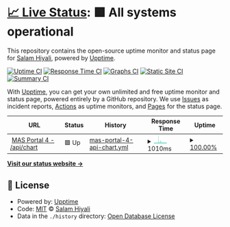 # [📈 Live Status](https://hiyali.github.io/upptime-prac): <!--live status--> **🟩 All systems operational**

This repository contains the open-source uptime monitor and status page for [Salam Hiyali](https://hiyali.org), powered by [Upptime](https://github.com/upptime/upptime).

[![Uptime CI](https://github.com/hiyali/upptime-prac/workflows/Uptime%20CI/badge.svg)](https://github.com/hiyali/upptime-prac/actions?query=workflow%3A%22Uptime+CI%22)
[![Response Time CI](https://github.com/hiyali/upptime-prac/workflows/Response%20Time%20CI/badge.svg)](https://github.com/hiyali/upptime-prac/actions?query=workflow%3A%22Response+Time+CI%22)
[![Graphs CI](https://github.com/hiyali/upptime-prac/workflows/Graphs%20CI/badge.svg)](https://github.com/hiyali/upptime-prac/actions?query=workflow%3A%22Graphs+CI%22)
[![Static Site CI](https://github.com/hiyali/upptime-prac/workflows/Static%20Site%20CI/badge.svg)](https://github.com/hiyali/upptime-prac/actions?query=workflow%3A%22Static+Site+CI%22)
[![Summary CI](https://github.com/hiyali/upptime-prac/workflows/Summary%20CI/badge.svg)](https://github.com/hiyali/upptime-prac/actions?query=workflow%3A%22Summary+CI%22)

With [Upptime](https://upptime.js.org), you can get your own unlimited and free uptime monitor and status page, powered entirely by a GitHub repository. We use [Issues](https://github.com/hiyali/upptime-prac/issues) as incident reports, [Actions](https://github.com/hiyali/upptime-prac/actions) as uptime monitors, and [Pages](https://hiyali.github.io/upptime-prac) for the status page.

<!--start: status pages-->
<!-- This summary is generated by Upptime (https://github.com/upptime/upptime) -->
<!-- Do not edit this manually, your changes will be overwritten -->
<!-- prettier-ignore -->
| URL | Status | History | Response Time | Uptime |
| --- | ------ | ------- | ------------- | ------ |
| <img alt="" src="https://icons.duckduckgo.com/ip3/mas-api.yodo1.com.ico" height="13"> [MAS Portal 4 - /api/chart](https://mas-api.yodo1.com/api/chart) | 🟩 Up | [mas-portal-4-api-chart.yml](https://github.com/hiyali/upptime-prac/commits/HEAD/history/mas-portal-4-api-chart.yml) | <details><summary><img alt="Response time graph" src="./graphs/mas-portal-4-api-chart/response-time-week.png" height="20"> 1010ms</summary><br><a href="https://hiyali.github.io/upptime-prac/history/mas-portal-4-api-chart"><img alt="Response time 929" src="https://img.shields.io/endpoint?url=https%3A%2F%2Fraw.githubusercontent.com%2Fhiyali%2Fupptime-prac%2FHEAD%2Fapi%2Fmas-portal-4-api-chart%2Fresponse-time.json"></a><br><a href="https://hiyali.github.io/upptime-prac/history/mas-portal-4-api-chart"><img alt="24-hour response time 849" src="https://img.shields.io/endpoint?url=https%3A%2F%2Fraw.githubusercontent.com%2Fhiyali%2Fupptime-prac%2FHEAD%2Fapi%2Fmas-portal-4-api-chart%2Fresponse-time-day.json"></a><br><a href="https://hiyali.github.io/upptime-prac/history/mas-portal-4-api-chart"><img alt="7-day response time 1010" src="https://img.shields.io/endpoint?url=https%3A%2F%2Fraw.githubusercontent.com%2Fhiyali%2Fupptime-prac%2FHEAD%2Fapi%2Fmas-portal-4-api-chart%2Fresponse-time-week.json"></a><br><a href="https://hiyali.github.io/upptime-prac/history/mas-portal-4-api-chart"><img alt="30-day response time 912" src="https://img.shields.io/endpoint?url=https%3A%2F%2Fraw.githubusercontent.com%2Fhiyali%2Fupptime-prac%2FHEAD%2Fapi%2Fmas-portal-4-api-chart%2Fresponse-time-month.json"></a><br><a href="https://hiyali.github.io/upptime-prac/history/mas-portal-4-api-chart"><img alt="1-year response time 929" src="https://img.shields.io/endpoint?url=https%3A%2F%2Fraw.githubusercontent.com%2Fhiyali%2Fupptime-prac%2FHEAD%2Fapi%2Fmas-portal-4-api-chart%2Fresponse-time-year.json"></a></details> | <details><summary><a href="https://hiyali.github.io/upptime-prac/history/mas-portal-4-api-chart">100.00%</a></summary><a href="https://hiyali.github.io/upptime-prac/history/mas-portal-4-api-chart"><img alt="All-time uptime 54.29%" src="https://img.shields.io/endpoint?url=https%3A%2F%2Fraw.githubusercontent.com%2Fhiyali%2Fupptime-prac%2FHEAD%2Fapi%2Fmas-portal-4-api-chart%2Fuptime.json"></a><br><a href="https://hiyali.github.io/upptime-prac/history/mas-portal-4-api-chart"><img alt="24-hour uptime 100.00%" src="https://img.shields.io/endpoint?url=https%3A%2F%2Fraw.githubusercontent.com%2Fhiyali%2Fupptime-prac%2FHEAD%2Fapi%2Fmas-portal-4-api-chart%2Fuptime-day.json"></a><br><a href="https://hiyali.github.io/upptime-prac/history/mas-portal-4-api-chart"><img alt="7-day uptime 100.00%" src="https://img.shields.io/endpoint?url=https%3A%2F%2Fraw.githubusercontent.com%2Fhiyali%2Fupptime-prac%2FHEAD%2Fapi%2Fmas-portal-4-api-chart%2Fuptime-week.json"></a><br><a href="https://hiyali.github.io/upptime-prac/history/mas-portal-4-api-chart"><img alt="30-day uptime 100.00%" src="https://img.shields.io/endpoint?url=https%3A%2F%2Fraw.githubusercontent.com%2Fhiyali%2Fupptime-prac%2FHEAD%2Fapi%2Fmas-portal-4-api-chart%2Fuptime-month.json"></a><br><a href="https://hiyali.github.io/upptime-prac/history/mas-portal-4-api-chart"><img alt="1-year uptime 87.64%" src="https://img.shields.io/endpoint?url=https%3A%2F%2Fraw.githubusercontent.com%2Fhiyali%2Fupptime-prac%2FHEAD%2Fapi%2Fmas-portal-4-api-chart%2Fuptime-year.json"></a></details>

<!--end: status pages-->

[**Visit our status website →**](https://hiyali.github.io/upptime-prac)

## 📄 License

- Powered by: [Upptime](https://github.com/upptime/upptime)
- Code: [MIT](./LICENSE) © [Salam Hiyali](https://hiyali.org)
- Data in the `./history` directory: [Open Database License](https://opendatacommons.org/licenses/odbl/1-0/)
